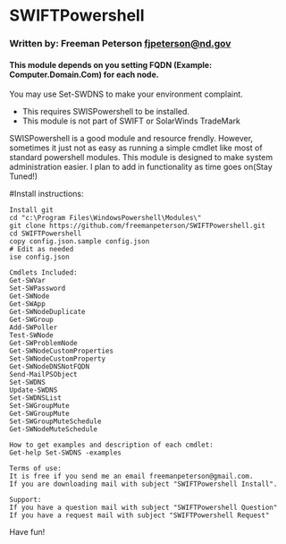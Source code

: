 
# SWIFTPowershell
### Written by:         Freeman Peterson fjpeterson@nd.gov
#### This module depends on you setting FQDN (Example: Computer.Domain.Com) for each node. 
You may use Set-SWDNS to make your environment complaint. 


+ This requires SWISPowershell to be installed.
+ This module is not part of SWIFT or SolarWinds TradeMark

SWISPowershell is a good module and resource frendly. However, sometimes it just not as easy as running a simple cmdlet like most of standard powershell modules. This module is designed to make system administration easier. 
I plan to add in functionality as time goes on(Stay Tuned!)



#Install instructions:
```
Install git
cd "c:\Program Files\WindowsPowershell\Modules\"
git clone https://github.com/freemanpeterson/SWIFTPowershell.git
cd SWIFTPowershell
copy config.json.sample config.json
# Edit as needed
ise config.json 
````
```
Cmdlets Included:
Get-SWVar
Set-SWPassword
Get-SWNode
Get-SWApp
Get-SWNodeDuplicate
Get-SWGroup
Add-SWPoller
Test-SWNode
Get-SWProblemNode
Get-SWNodeCustomProperties
Set-SWNodeCustomProperty
Get-SWNodeDNSNotFQDN
Send-MailPSObject
Set-SWDNS
Update-SWDNS
Set-SWDNSList
Set-SWGroupMute
Get-SWGroupMute
Set-SWGroupMuteSchedule
Get-SWNodeMuteSchedule
```
```
How to get examples and description of each cmdlet:
Get-help Set-SWDNS -examples
```

```
Terms of use: 
It is free if you send me an email freemanpeterson@gmail.com. 
If you are downloading mail with subject "SWIFTPowershell Install".

Support:
If you have a question mail with subject "SWIFTPowershell Question"
If you have a request mail with subject "SWIFTPowershell Request"
````
Have fun!
